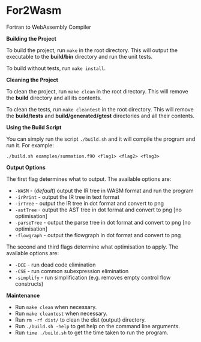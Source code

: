 # For2Wasm
Fortran to WebAssembly Compiler

**Building the Project**

To build the project, run `make` in the root directory. This will output the executable to the **build/bin** directory and run the unit tests.

To build without tests, run `make install`.

**Cleaning the Project**

To clean the project, run `make clean` in the root directory. This will remove the **build** directory and all its contents.

To clean the tests, run `make cleantest` in the root directory. This will remove the **build/tests** and **build/generated/gtest** directories and all their contents.

**Using the Build Script**

You can simply run the script `./build.sh` and it will compile the program and run it. For example:
```
./build.sh examples/summation.f90 <flag1> <flag2> <flag3>
```
**Output Options**

The first flag determines what to output. The available options are:

* `-WASM` - (*default*) output the IR tree in WASM format and run the program
* `-irPrint` - output the IR tree in text format
* `-irTree` - output the IR tree in dot format and convert to png
* `-astTree` - output the AST tree in dot format and convert to png [no optimisation]
* `-parseTree` - output the parse tree in dot format and convert to png [no optimisation]
* `-flowgraph` - output the flowgraph in dot format and convert to png

The second and third flags determine what optimisation to apply. The available options are:
* `-DCE` - run dead code elimination
* `-CSE` - run common subexpression elimination
* `-simplify` - run simplification (e.g. removes empty control flow constructs)

**Maintenance**

* Run `make clean` when necessary.
* Run `make cleantest` when necessary.
* Run `rm -rf dist/` to clean the dist (output) directory.
* Run `./build.sh -help` to get help on the command line arguments.
* Run `time ./build.sh` to get the time taken to run the program.


